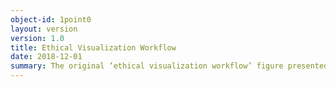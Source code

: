 ```yaml
---
object-id: 1point0
layout: version
version: 1.0
title: Ethical Visualization Workflow
date: 2018-12-01
summary: The original ‘ethical visualization workflow’ figure presented in the paper ‘Racism in the Machine’, published in Digital Humanities Quarterly.
---
```

